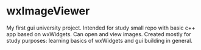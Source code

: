 # wxImageViewer
My first gui university project. Intended for study small repo with basic c++ app based on wxWidgets. Can open and view images.
Created mostly for study purposes: learning basics of wxWidgets and gui building in general.
